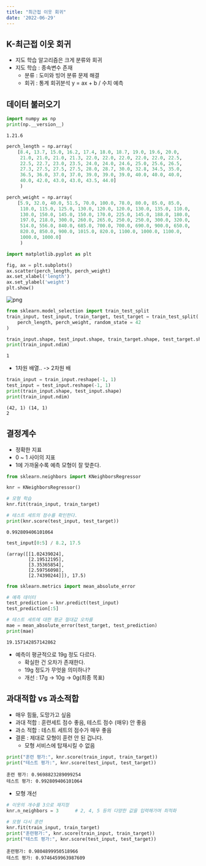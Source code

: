 ```yaml
---
title: "최근접 이웃 회귀"
date: '2022-06-29'
---
```


## K-최근접 이웃 회귀
- 지도 학습 알고리즘은 크게 분류와 회귀
- 지도 학습 : 종속변수 존재
  + 분류 : 도미와 빙어 분류 문제 해결
  + 회귀 : 통계 회귀분석 y = ax + b / 수치 예측



## 데이터 불러오기


```python
import numpy as np
print(np.__version__)
```

    1.21.6
    


```python
perch_length = np.array(
    [8.4, 13.7, 15.0, 16.2, 17.4, 18.0, 18.7, 19.0, 19.6, 20.0, 
     21.0, 21.0, 21.0, 21.3, 22.0, 22.0, 22.0, 22.0, 22.0, 22.5, 
     22.5, 22.7, 23.0, 23.5, 24.0, 24.0, 24.6, 25.0, 25.6, 26.5, 
     27.3, 27.5, 27.5, 27.5, 28.0, 28.7, 30.0, 32.8, 34.5, 35.0, 
     36.5, 36.0, 37.0, 37.0, 39.0, 39.0, 39.0, 40.0, 40.0, 40.0, 
     40.0, 42.0, 43.0, 43.0, 43.5, 44.0]
     )

perch_weight = np.array(
    [5.9, 32.0, 40.0, 51.5, 70.0, 100.0, 78.0, 80.0, 85.0, 85.0, 
     110.0, 115.0, 125.0, 130.0, 120.0, 120.0, 130.0, 135.0, 110.0, 
     130.0, 150.0, 145.0, 150.0, 170.0, 225.0, 145.0, 188.0, 180.0, 
     197.0, 218.0, 300.0, 260.0, 265.0, 250.0, 250.0, 300.0, 320.0, 
     514.0, 556.0, 840.0, 685.0, 700.0, 700.0, 690.0, 900.0, 650.0, 
     820.0, 850.0, 900.0, 1015.0, 820.0, 1100.0, 1000.0, 1100.0, 
     1000.0, 1000.0]
     )
```


```python
import matplotlib.pyplot as plt

fig, ax = plt.subplots()
ax.scatter(perch_length, perch_weight)
ax.set_xlabel('length')
ax.set_ylabel('weight')
plt.show()
```


    
![png](images/day0629_2/output_5_0.png)
    



```python
from sklearn.model_selection import train_test_split
train_input, test_input, train_target, test_target = train_test_split(
    perch_length, perch_weight, random_state = 42
)

train_input.shape, test_input.shape, train_target.shape, test_target.shape
print(train_input.ndim)
```

    1
    

- 1차원 배열.. -> 2차원 배


```python
train_input = train_input.reshape(-1, 1)
test_input = test_input.reshape(-1, 1)
print(train_input.shape, test_input.shape)
print(train_input.ndim)
```

    (42, 1) (14, 1)
    2
    

## 결정계수
- 정확한 지표
- 0 ~ 1 사이의 지표
- 1에 가까울수록 예측 모형이 잘 맞춘다.



```python
from sklearn.neighbors import KNeighborsRegressor

knr = KNeighborsRegressor()

# 모형 학습
knr.fit(train_input, train_target)

# 테스트 세트의 점수를 확인한다.
print(knr.score(test_input, test_target))
```

    0.992809406101064
    


```python
test_input[0:5] / 8.2, 17.5
```




    (array([[1.02439024],
            [2.19512195],
            [3.35365854],
            [2.59756098],
            [2.74390244]]), 17.5)




```python
from sklearn.metrics import mean_absolute_error

# 예측 데이터
test_prediction = knr.predict(test_input)
test_prediction[:5]

# 테스트 세트에 대한 평균 절대값 오차를
mae = mean_absolute_error(test_target, test_prediction)
print(mae)
```

    19.157142857142862
    

- 예측이 평균적으로 19g 정도 다르다.
  + 확실한 건 오차가 존재한다.
  + 19g 정도가 무엇을 의미하나?
  + 개선 : 17g -> 10g -> 0g(최종 목표)

## 과대적합 vs 과소적합
- 매우 힘듦, 도망가고 싶음
- 과대 적합 : 훈련세트 점수 좋음, 테스트 점수 (매우) 안 좋음
- 과소 적합 : 테스트 세트의 점수가 매우 좋음
- 결론 : 제대로 모형이 훈련 안 된 겁니다.
  + 모형 서비스에 탑재시킬 수 없음


```python
print("훈련 평가:", knr.score(train_input, train_target))
print("테스트 평가:", knr.score(test_input, test_target))
```

    훈련 평가: 0.9698823289099254
    테스트 평가: 0.992809406101064
    

- 모형 개선


```python
# 이웃의 개수를 3으로 재지정
knr.n_neighbors = 3      # 2, 4, 5 등의 다양한 값을 입력해가며 최적화

# 모형 다시 훈련
knr.fit(train_input, train_target)
print("훈련평가:", knr.score(train_input, train_target))
print("테스트 평가:", knr.score(test_input, test_target))
```

    훈련평가: 0.9804899950518966
    테스트 평가: 0.9746459963987609
    
